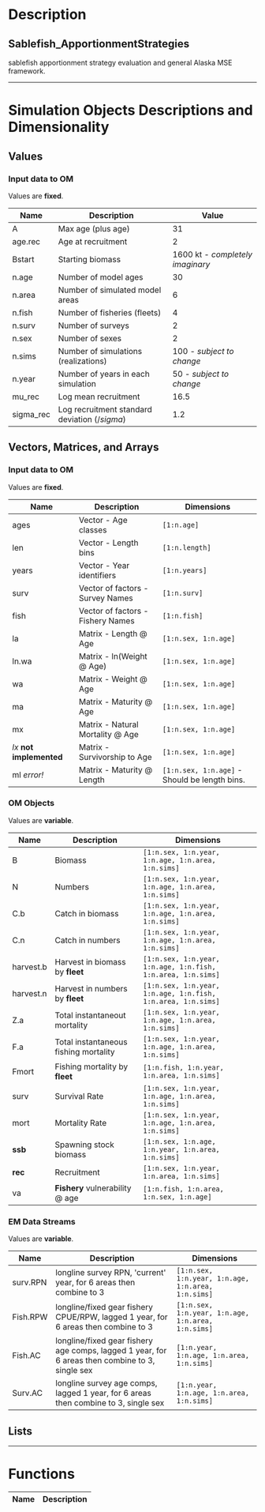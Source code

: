 # Description
## Sablefish_ApportionmentStrategies
sablefish apportionment strategy evaluation and general Alaska MSE framework.

***
# Simulation Objects Descriptions and Dimensionality

## Values

### Input data to OM
Values are **fixed**.

Name              | Description                       | Value
------------------|-----------------------------------|-------------------
A                 | Max age (plus age)                | 31
age.rec           | Age at recruitment                | 2
Bstart            | Starting biomass                  | 1600 kt - *completely imaginary*
n.age             | Number of model ages              | 30
n.area            | Number of simulated model areas   | 6
n.fish            | Number of fisheries (fleets)      | 4
n.surv            | Number of surveys                 | 2
n.sex             | Number of sexes                   | 2
n.sims            | Number of simulations (realizations) | 100 - *subject to change*
n.year            | Number of years in each simulation | 50 - *subject to change*    
mu_rec            | Log mean recruitment              | 16.5
sigma_rec         | Log recruitment standard deviation ($/sigma$) | 1.2



## Vectors, Matrices, and Arrays

### Input data to OM
Values are **fixed**. 

Name              | Description                       | Dimensions
------------------|-----------------------------------|----------------------------------
ages              | Vector - Age classes              | `[1:n.age]`
len               | Vector - Length bins              | `[1:n.length]`
years             | Vector - Year identifiers         | `[1:n.years]`
surv              | Vector of factors - Survey Names  | `[1:n.surv]`
fish              | Vector of factors - Fishery Names | `[1:n.fish]`
la                | Matrix - Length @ Age             | `[1:n.sex, 1:n.age]`
ln.wa             | Matrix - ln(Weight @ Age)         | `[1:n.sex, 1:n.age]`
wa                | Matrix - Weight @ Age             | `[1:n.sex, 1:n.age]`
ma                | Matrix - Maturity @ Age           | `[1:n.sex, 1:n.age]`
mx                | Matrix - Natural Mortality @ Age  | `[1:n.sex, 1:n.age]`
*lx* **not implemented** | Matrix - Survivorship to Age      | `[1:n.sex, 1:n.age]`
ml *error!*       | Matrix - Maturity @ Length        | `[1:n.sex, 1:n.age]` - Should be length bins.

### OM Objects
Values are **variable**.

Name      | Description                       | Dimensions
----------|-----------------------------------|----------------------------------
B         | Biomass                           | `[1:n.sex, 1:n.year, 1:n.age, 1:n.area, 1:n.sims]`
N         | Numbers                           | `[1:n.sex, 1:n.year, 1:n.age, 1:n.area, 1:n.sims]`
C.b       | Catch in biomass                  | `[1:n.sex, 1:n.year, 1:n.age, 1:n.area, 1:n.sims]`
C.n       | Catch in numbers                  | `[1:n.sex, 1:n.year, 1:n.age, 1:n.area, 1:n.sims]`
harvest.b | Harvest in biomass by **fleet**   | `[1:n.sex, 1:n.year, 1:n.age, 1:n.fish, 1:n.area, 1:n.sims]`
harvest.n | Harvest in numbers by **fleet**   | `[1:n.sex, 1:n.year, 1:n.age, 1:n.fish, 1:n.area, 1:n.sims]`
Z.a       | Total instantaneout mortality     | `[1:n.sex, 1:n.year, 1:n.age, 1:n.area, 1:n.sims]`
F.a       | Total instantaneous fishing mortality | `[1:n.sex, 1:n.year, 1:n.age, 1:n.area, 1:n.sims]`
Fmort     | Fishing mortality by **fleet**    | `[1:n.fish, 1:n.year, 1:n.area, 1:n.sims]`
surv      | Survival Rate                     | `[1:n.sex, 1:n.year, 1:n.age, 1:n.area, 1:n.sims]`
mort      | Mortality Rate                    | `[1:n.sex, 1:n.year, 1:n.age, 1:n.area, 1:n.sims]`
**ssb**   | Spawning stock biomass            | `[1:n.sex, 1:n.age, 1:n.year, 1:n.area, 1:n.sims]`
**rec**   | Recruitment                       | `[1:n.sex, 1:n.year, 1:n.area, 1:n.sims]`
va        | **Fishery** vulnerability @ age   | `[1:n.fish, 1:n.area, 1:n.sex, 1:n.age]`

### EM Data Streams
Values are **variable**.

Name      | Description                       | Dimensions
----------|-----------------------------------|----------------------------------
surv.RPN  | longline survey RPN, 'current' year, for 6 areas then combine to 3 | `[1:n.sex, 1:n.year, 1:n.age, 1:n.area, 1:n.sims]`
Fish.RPW  | longline/fixed gear fishery CPUE/RPW, lagged 1 year, for 6 areas then combine to 3 | `[1:n.sex, 1:n.year, 1:n.age, 1:n.area, 1:n.sims]`
Fish.AC   | longline/fixed gear fishery age comps, lagged 1 year, for 6 areas then combine to 3, single sex | `[1:n.year, 1:n.age, 1:n.area, 1:n.sims]`
Surv.AC   | longline survey age comps, lagged 1 year, for 6 areas then combine to 3, single sex | `[1:n.year, 1:n.age, 1:n.area, 1:n.sims]`


## Lists

***
# Functions

Name                                             | Description
-------------------------------------------------|-----------------------------------

